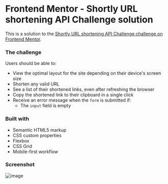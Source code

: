 # Frontend Mentor - Shortly URL shortening API Challenge solution

This is a solution to the [Shortly URL shortening API Challenge challenge on Frontend Mentor](https://www.frontendmentor.io/challenges/url-shortening-api-landing-page-2ce3ob-G).

### The challenge

Users should be able to:

- View the optimal layout for the site depending on their device's screen size
- Shorten any valid URL
- See a list of their shortened links, even after refreshing the browser
- Copy the shortened link to their clipboard in a single click
- Receive an error message when the `form` is submitted if:
  - The `input` field is empty

### Built with

- Semantic HTML5 markup
- CSS custom properties
- Flexbox
- CSS Grid
- Mobile-first workflow

### Screenshot

![image](https://user-images.githubusercontent.com/97865416/164987908-acc57216-1336-4a5e-9686-7262c39e458e.png)
